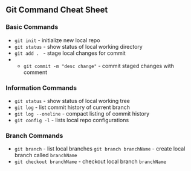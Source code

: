 ## Git Command Cheat Sheet

### Basic Commands
* `git init` - initialize new local repo
* `git status` - show status of local working directory
* `git add . ` - stage local changes for commit
* - `git commit -m "desc change"` - commit staged changes with comment

### Information Commands
* `git status` - show status of local working tree
* `git log` - list commit history of current branch
* `git log --oneline` - compact listing of commit history
* `git config -l` - lists local repo configurations

### Branch Commands
* `git branch` - list local branches
`git branch branchName` - create local branch called `branchName`
* `git checkout branchName` - checkout local branch `branchName`
